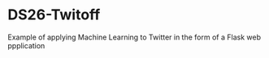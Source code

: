 # DS26-Twitoff
Example of applying Machine Learning to Twitter in the form of a Flask web ppplication
